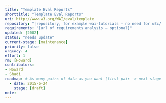 ```yaml
---
title: "Template Eval Reports"
shorttitle: "Template Eval Reports"
uri: http://www.w3.org/WAI/eval/template
repository: "[repository, for example wai-tutorials – no need for w3c/ or GitHub URL – optional]"
requirements: "[url of requirements analysis – optional]"
updated: [2002]
status: "needs update"
current-stage: [maintenance]
priority: false
urgency: 4
effort: 1
rm: [Howard]
contributors:
- Howard
- Shadi
roadmap: # As many pairs of data as you want (first pair -> next stage in the tool)
  - date: 2015-6-24
    stage: [draft]
note: 
---
```

